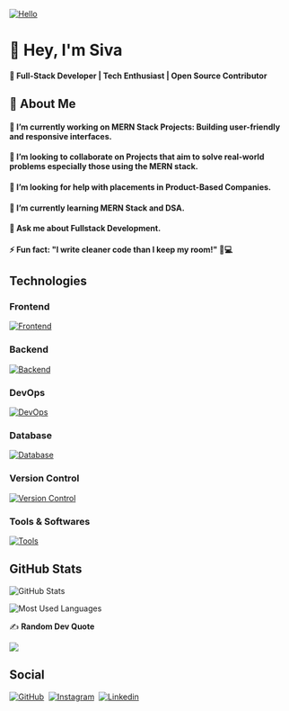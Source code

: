 [![Hello](assets/hello.gif)](https://github.com/sivaprakasam-07)

# 👋 Hey, I'm Siva

#### 🚀 Full-Stack Developer | Tech Enthusiast | Open Source Contributor

## 🧐 About Me

#### 🔭 I’m currently working on MERN Stack Projects: Building user-friendly and responsive interfaces.
#### 👯 I’m looking to collaborate on Projects that aim to solve real-world problems especially those using the MERN stack.
#### 🤝 I’m looking for help with placements in Product-Based Companies.
#### 🌱 I’m currently learning MERN Stack and DSA.
#### 💬 Ask me about Fullstack Development.
#### ⚡ Fun fact: "I write cleaner code than I keep my room!" 🧹💻

## Technologies

### Frontend

[![Frontend](https://skillicons.dev/icons?i=js,html,css,tailwind,react,redux,bootstrap)](https://github.com/sivaprakasam-07)

### Backend

[![Backend](https://skillicons.dev/icons?i=nodejs,express,py)](https://github.com/sivaprakasam-07)

### DevOps

[![DevOps](https://skillicons.dev/icons?i=docker,githubactions)](https://github.com/sivaprakasam-07)

### Database

[![Database](https://skillicons.dev/icons?i=mongo,mysql,firebase)](https://github.com/sivaprakasam-07)

### Version Control

[![Version Control](https://skillicons.dev/icons?i=git,github)](https://github.com/sivaprakasam-07)

### Tools & Softwares

[![Tools](https://skillicons.dev/icons?i=vscode,figma,postman)](https://github.com/sivaprakasam-07)

## GitHub Stats

![GitHub Stats](https://github-readme-stats.vercel.app/api?username=sivaprakasam-07&theme=dark&hide_border=false&include_all_commits=true&count_private=true)

![Most Used Languages](https://github-readme-stats.vercel.app/api/top-langs/?username=sivaprakasam-07&theme=dark&hide_border=false&include_all_commits=true&count_private=true&layout=compact)

✍️ **Random Dev Quote**

![](https://quotes-github-readme.vercel.app/api?type=horizontal&theme=tokyonight)

## Social

[![GitHub](https://skillicons.dev/icons?i=github)](https://github.com/sivaprakasam-07)‎ ‎ 
[![Instagram](https://skillicons.dev/icons?i=instagram)](https://instagram.com/siva_sr_46)‎ ‎ 
[![Linkedin](https://skillicons.dev/icons?i=linkedin)](https://www.linkedin.com/in/sivaprakasam-coder)‎

